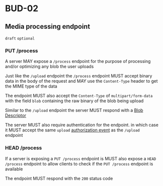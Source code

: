 # BUD-02

## Media processing endpoint

`draft` `optional`

### PUT /process

A server MAY expose a `/process` endpoint for the purpose of processing and/or optimizing any blob the user uploads

Just like the `/upload` endpoint the `/process` endpoint MUST accept binary data in the body of the request and MAY use the `Content-Type` header to get the MIME type of the data

The endpoint MUST also accept the `Content-Type` of `multipart/form-data` with the field `blob` containing the raw binary of the blob being upload

Similar to the `/upload` endpoint the server MUST respond with a [Blob Descriptor](./bud-01.md#blob-descriptor)

The server MUST also require authentication for the endpoint. in which case it MUST accept the same `upload` [authorization event](./bud-01#upload-authorization-required) as the `/upload` endpoint

### HEAD /process

If a server is exposing a `PUT /process` endpoint is MUST also expose a `HEAD /process` endpoint to allow clients to check if the `PUT /process` endpoint is available

The endpoint MUST respond with the `200` status code

